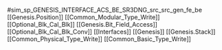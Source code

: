 #sim_sp_GENESIS_INTERFACE_ACS_BE_SR3DNG_src_src_gen_fe_be
[[Genesis.Position]]
[[Common_Modular_Type_Write]]
[[Optional_Blk_Cal_Blk]]
[[Genesis.Bit_Field_Access]]
[[Optional_Blk_Cal_Blk_Conv]]
[[Interfaces]]
[[Genesis]]
[[Genesis.Stack]]
[[Common_Physical_Type_Write]]
[[Common_Basic_Type_Write]]
